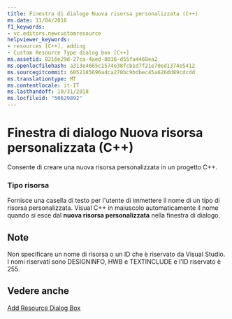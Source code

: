 ```yaml
---
title: Finestra di dialogo Nuova risorsa personalizzata (C++)
ms.date: 11/04/2016
f1_keywords:
- vc.editors.newcustomresource
helpviewer_keywords:
- resources [C++], adding
- Custom Resource Type dialog box [C++]
ms.assetid: 8216e29d-27ca-4aed-8036-d55fa4468ea2
ms.openlocfilehash: a313e4665c1574e38fcb1d7f21e70ed1374e5412
ms.sourcegitcommit: 6052185696adca270bc9bdbec45a626dd89cdcdd
ms.translationtype: MT
ms.contentlocale: it-IT
ms.lasthandoff: 10/31/2018
ms.locfileid: "50629892"
---
```

# <a name="new-custom-resource-dialog-box-c"></a>Finestra di dialogo Nuova risorsa personalizzata (C++)

Consente di creare una nuova risorsa personalizzata in un progetto C++.

### <a name="resource-type"></a>Tipo risorsa

Fornisce una casella di testo per l'utente di immettere il nome di un tipo di risorsa personalizzata. Visual C++ in maiuscolo automaticamente il nome quando si esce dal **nuova risorsa personalizzata** nella finestra di dialogo.

## <a name="remarks"></a>Note

Non specificare un nome di risorsa o un ID che è riservato da Visual Studio. I nomi riservati sono DESIGNINFO, HWB e TEXTINCLUDE e l'ID riservato è 255.

## <a name="see-also"></a>Vedere anche

[Add Resource Dialog Box](../windows/add-resource-dialog-box.md)